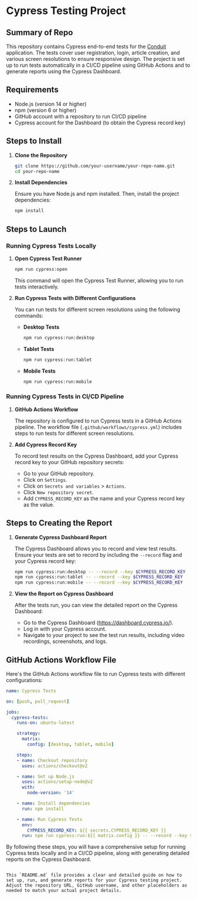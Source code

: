 # Cypress Testing Project

## Summary of Repo

This repository contains Cypress end-to-end tests for the [Conduit](https://conduit.realworld.how) application. The tests cover user registration, login, article creation, and various screen resolutions to ensure responsive design. The project is set up to run tests automatically in a CI/CD pipeline using GitHub Actions and to generate reports using the Cypress Dashboard.

## Requirements

- Node.js (version 14 or higher)
- npm (version 6 or higher)
- GitHub account with a repository to run CI/CD pipeline
- Cypress account for the Dashboard (to obtain the Cypress record key)

## Steps to Install

1. **Clone the Repository**

   ```bash
   git clone https://github.com/your-username/your-repo-name.git
   cd your-repo-name


2. **Install Dependencies**

   Ensure you have Node.js and npm installed. Then, install the project dependencies:

   ```bash
   npm install
   ```

## Steps to Launch

### Running Cypress Tests Locally

1. **Open Cypress Test Runner**

   ```bash
   npm run cypress:open
   ```

   This command will open the Cypress Test Runner, allowing you to run tests interactively.

2. **Run Cypress Tests with Different Configurations**

   You can run tests for different screen resolutions using the following commands:

   - **Desktop Tests**

     ```bash
     npm run cypress:run:desktop
     ```

   - **Tablet Tests**

     ```bash
     npm run cypress:run:tablet
     ```

   - **Mobile Tests**

     ```bash
     npm run cypress:run:mobile
     ```

### Running Cypress Tests in CI/CD Pipeline

1. **GitHub Actions Workflow**

   The repository is configured to run Cypress tests in a GitHub Actions pipeline. The workflow file (`.github/workflows/cypress.yml`) includes steps to run tests for different screen resolutions.

2. **Add Cypress Record Key**

   To record test results on the Cypress Dashboard, add your Cypress record key to your GitHub repository secrets:

   - Go to your GitHub repository.
   - Click on `Settings`.
   - Click on `Secrets and variables` > `Actions`.
   - Click `New repository secret`.
   - Add `CYPRESS_RECORD_KEY` as the name and your Cypress record key as the value.

## Steps to Creating the Report

1. **Generate Cypress Dashboard Report**

   The Cypress Dashboard allows you to record and view test results. Ensure your tests are set to record by including the `--record` flag and your Cypress record key:

   ```bash
   npm run cypress:run:desktop -- --record --key $CYPRESS_RECORD_KEY
   npm run cypress:run:tablet -- --record --key $CYPRESS_RECORD_KEY
   npm run cypress:run:mobile -- --record --key $CYPRESS_RECORD_KEY
   ```

2. **View the Report on Cypress Dashboard**

   After the tests run, you can view the detailed report on the Cypress Dashboard:

   - Go to the Cypress Dashboard (https://dashboard.cypress.io/).
   - Log in with your Cypress account.
   - Navigate to your project to see the test run results, including video recordings, screenshots, and logs.

## GitHub Actions Workflow File

Here's the GitHub Actions workflow file to run Cypress tests with different configurations:

```yaml
name: Cypress Tests

on: [push, pull_request]

jobs:
  cypress-tests:
    runs-on: ubuntu-latest

    strategy:
      matrix:
        config: [desktop, tablet, mobile]

    steps:
    - name: Checkout repository
      uses: actions/checkout@v2

    - name: Set up Node.js
      uses: actions/setup-node@v2
      with:
        node-version: '14'

    - name: Install dependencies
      run: npm install

    - name: Run Cypress Tests
      env:
        CYPRESS_RECORD_KEY: ${{ secrets.CYPRESS_RECORD_KEY }}
      run: npm run cypress:run:${{ matrix.config }} -- --record --key $CYPRESS_RECORD_KEY
```

By following these steps, you will have a comprehensive setup for running Cypress tests locally and in a CI/CD pipeline, along with generating detailed reports on the Cypress Dashboard.
```

This `README.md` file provides a clear and detailed guide on how to set up, run, and generate reports for your Cypress testing project. Adjust the repository URL, GitHub username, and other placeholders as needed to match your actual project details.